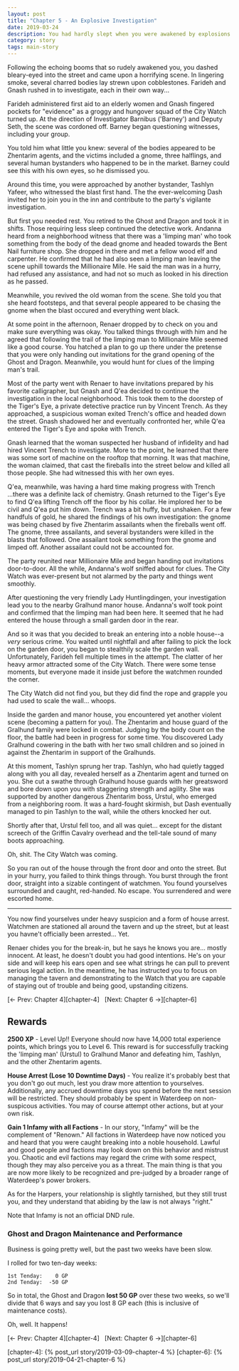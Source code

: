 ```yaml
---
layout: post
title: "Chapter 5 - An Explosive Investigation"
date: 2019-03-24
description: You had hardly slept when you were awakened by explosions in the street. Why does this keep happening to you?
category: story
tags: main-story
---
```


Following the echoing booms that so rudely awakened you, you dashed bleary-eyed into the street and came upon a horrifying scene. In lingering smoke, several charred bodies lay strewn upon cobblestones. Farideh and Gnash rushed in to investigate, each in their own way...

Farideh administered first aid to an elderly women and Gnash fingered pockets for "evidence" as a groggy and hungover squad of the City Watch turned up. At the direction of Investigator Barnibus ('Barney') and Deputy Seth, the scene was cordoned off. Barney began questioning witnesses, including your group.

You told him what little you knew: several of the bodies appeared to be Zhentarim agents, and the victims included a gnome, three halflings, and several human bystanders who happened to be in the market. Barney could see this with his own eyes, so he dismissed you.

Around this time, you were approached by another bystander, Tashlyn Yafeer, who witnessed the blast first hand. The the ever-welcoming Dash invited her to join you in the inn and contribute to the party's vigilante investigation.

But first you needed rest. You retired to the Ghost and Dragon and took it in shifts. Those requiring less sleep continued the detective work. Andanna heard from a neighborhood witness that there was a 'limping man' who took something from the body of the dead gnome and headed towards the Bent Nail furniture shop. She dropped in there and met a fellow wood elf and carpenter. He confirmed that he had also seen a limping man leaving the scene uphill towards the Millionaire Mile. He said the man was in a hurry, had refused any assistance, and had not so much as looked in his direction as he passed.

Meanwhile, you revived the old woman from the scene. She told you that she heard footsteps, and that several people appeared to be chasing the gnome when the blast occured and everything went black.

At some point in the afternoon, Renaer dropped by to check on you and make sure everything was okay. You talked things through with him and he agreed that following the trail of the limping man to Millionaire Mile seemed like a good course. You hatched a plan to go up there under the pretense that you were only handing out invitations for the grand opening of the Ghost and Dragon. Meanwhile, you would hunt for clues of the limping man's trail.

Most of the party went with Renaer to have invitations prepared by his favorite calligrapher, but Gnash and Q'ea decided to continue the investigation in the local neighborhood. This took them to the doorstep of the Tiger's Eye, a private detective practice run by Vincent Trench. As they approached, a suspicious woman exited Trench's office and headed down the street. Gnash shadowed her and eventually confronted her, while Q'ea entered the Tiger's Eye and spoke with Trench.

Gnash learned that the woman suspected her husband of infidelity and had hired Vincent Trench to investigate. More to the point, he learned that there was some sort of machine on the rooftop that morning. It was that machine, the woman claimed, that cast the fireballs into the street below and killed all those people. She had witnessed this with her own eyes.

Q'ea, meanwhile, was having a hard time making progress with Trench ...there was a definite lack of chemistry. Gnash returned to the Tiger's Eye to find Q'ea lifting Trench off the floor by his collar. He implored her to be civil and Q'ea put him down. Trench was a bit huffy, but unshaken. For a few handfuls of gold, he shared the findings of his own investigation: the gnome was being chased by five Zhentarim assailants when the fireballs went off. The gnome, three assailants, and several bystanders were killed in the blasts that followed. One assailant took something from the gnome and limped off. Another assailant could not be accounted for.

The party reunited near Millionaire Mile and began handing out invitations door-to-door. All the while, Andanna's wolf sniffed about for clues. The City Watch was ever-present but not alarmed by the party and things went smoothly.

After questioning the very friendly Lady Huntlingdingen, your investigation lead you to the nearby Gralhund manor house. Andanna's wolf took point and confirmed that the limping man had been here. It seemed that he had entered the house through a small garden door in the rear.

And so it was that you decided to break an entering into a noble house--a _very_ serious crime. You waited until nightfall and after failing to pick the lock on the garden door, you began to stealthily scale the garden wall. Unfortunately, Farideh fell multiple times in the attempt. The clatter of her heavy armor attracted some of the City Watch. There were some tense moments, but everyone made it inside just before the watchmen rounded the corner.

The City Watch did not find you, but they did find the rope and grapple you had used to scale the wall... whoops.

Inside the garden and manor house, you encountered yet another violent scene (becoming a pattern for you). The Zhentarim and house guard of the Gralhund family were locked in combat. Judging by the body count on the floor, the battle had been in progress for some time. You discovered Lady Gralhund cowering in the bath with her two small children and so joined in against the Zhentarim in support of the Gralhunds.

At this moment, Tashlyn sprung her trap. Tashlyn, who had quietly tagged along with you all day, revealed herself as a Zhentarim agent and turned on you. She cut a swathe through Gralhund house guards with her greatsword and bore down upon you with staggering strength and agility. She was supported by another dangerous Zhentarim boss, Urstul, who emerged from a neighboring room. It was a hard-fought skirmish, but Dash eventually managed to pin Tashlyn to the wall, while the others knocked her out.

Shortly after that, Urstul fell too, and all was quiet... except for the distant screech of the Griffin Cavalry overhead and the tell-tale sound of many boots approaching.

Oh, shit. The City Watch was coming.

So you ran out of the house through the front door and onto the street. But in your hurry, you failed to think things through. You burst through the front door, straight into a sizable contingent of watchmen. You found yourselves surrounded and caught, red-handed. No escape. You surrendered and were escorted home.

***

You now find yourselves under heavy suspicion and a form of house arrest. Watchmen are stationed all around the tavern and up the street, but at least you havne't officially been arrested... Yet.

Renaer chides you for the break-in, but he says he knows you are... mostly innocent. At least, he doesn't doubt you had good intentions. He's on your side and will keep his ears open and see what strings he can pull to prevent serious legal action. In the meantime, he has instructed you to focus on managing the tavern and demonstrating to the Watch that you are capable of staying out of trouble and being good, upstanding citizens.

[&larr; Prev: Chapter 4][chapter-4] &nbsp; [Next: Chapter 6 &rarr;][chapter-6]

## Rewards

**2500 XP** - Level Up!! Everyone should now have 14,000 total experience points, which brings you to Level 6. This reward is for successfully tracking the 'limping man' (Urstul) to Gralhund Manor and defeating him, Tashlyn, and the other Zhentarim agents.

**House Arrest (Lose 10 Downtime Days)** - You realize it's probably best that you don't go out much, lest you draw more attention to yourselves. Additionally, any accrued downtime days you spend before the next session will be restricted. They should probably be spent in Waterdeep on non-suspicous activities. You may of course attempt other actions, but at your own risk.

**Gain 1 Infamy with all Factions** - In our story, "Infamy" will be the complement of "Renown." All factions in Waterdeep have now noticed you and heard that you were caught breaking into a noble household. Lawful and good people and factions may look down on this behavior and mistrust you. Chaotic and evil factions may regard the crime with some respect, though they may also perceive you as a threat. The main thing is that you are now more likely to be recognized and pre-judged by a broader range of Waterdeep's power brokers.

As for the Harpers, your relationship is slightly tarnished, but they still trust you, and they understand that abiding by the law is not always "right."

Note that Infamy is not an official DND rule.

### Ghost and Dragon Maintenance and Performance

Business is going pretty well, but the past two weeks have been slow.

I rolled for two ten-day weeks:

```
1st Tenday:    0 GP
2nd Tenday:  -50 GP
```

So in total, the Ghost and Dragon **lost 50 GP** over these two weeks, so we'll divide that 6 ways and say you lost 8 GP each (this is inclusive of maintenance costs).

Oh, well. It happens!

[&larr; Prev: Chapter 4][chapter-4] &nbsp; [Next: Chapter 6 &rarr;][chapter-6]

[chapter-4]: {% post_url story/2019-03-09-chapter-4 %}
[chapter-6]: {% post_url story/2019-04-21-chapter-6 %}